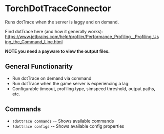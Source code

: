 # TorchDotTraceConnector

Runs dotTrace when the server is laggy and on demand.

Find dotTrace here (and how it generally works):<br>
https://www.jetbrains.com/help/profiler/Performance_Profiling__Profiling_Using_the_Command_Line.html

__**NOTE you need a payware to view the output files.**__

## General Functionarity

* Run dotTrace on demand via command
* Run dotTrace when the game server is experiencing a lag
* Configurable timeout, profiling type, simspeed threshold, output paths, etc.

## Commands

* `!dottrace commands` -- Shows available commands
* `!dottrace configs` -- Shows available config properties
